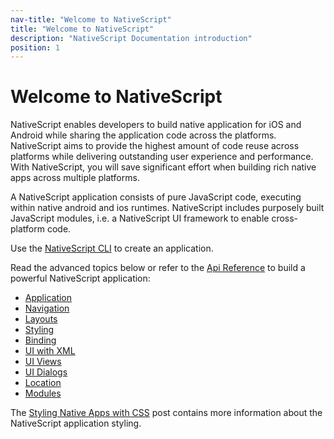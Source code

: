 ```yaml
---
nav-title: "Welcome to NativeScript"
title: "Welcome to NativeScript"
description: "NativeScript Documentation introduction"
position: 1
---
```


# Welcome to NativeScript

NativeScript enables developers to build native application for iOS and Android while sharing the application code across the platforms. NativeScript aims to provide the highest amount of code reuse across platforms while delivering outstanding user experience and performance. With NativeScript, you will save significant effort when building rich native apps across multiple platforms.

A NativeScript application consists of pure JavaScript code, executing within native android and ios runtimes. NativeScript includes purposely built JavaScript modules, i.e. a NativeScript UI framework to enable cross-platform code.

Use the [NativeScript CLI](http://www.telerik.com/forums/using-the-cli-to-build-a-nativescript-application-f3de79aa6c37) to create an application.

Read the advanced topics below or refer to the [Api Reference](ApiReference/) to build a powerful NativeScript application:

- [Application](application-management.md)
- [Navigation](navigation.md)
- [Layouts](layouts.md)
- [Styling](styling.md)
- [Binding](bindings.md)
- [UI with XML](ui-with-xml.md)
- [UI Views](ui-views.md)
- [UI Dialogs](ui-dialogs.md)
- [Location](location.md)
- [Modules](modules.md)

The [Styling Native Apps with CSS](http://developer.telerik.com/featured/styling-native-apps-css/) post contains more information about the NativeScript application styling.
